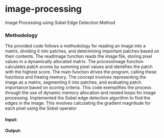 # image-processing
Image Processing using Sobel Edge Detection Method

### Methodology
The provided code follows a methodology for reading an image into a matrix,
dividing it into patches, and determining important patches based on their
contents. The readImage function reads the image file, storing pixel values in a
dynamically allocated matrix. The processImage function calculates patch
scores by summing pixel values and identifies the patch with the highest score.
The main function drives the program, calling these functions and freeing
memory. The concept involves representing the image as a matrix, segmenting it
into patches, and evaluating patch importance based on scoring criteria. This
code exemplifies the process through the use of dynamic memory allocation
and nested loops for image processing. Implemented the Sobel edge detection
algorithm to find the edges in the image. This involves calculating the gradient
magnitude for each pixel using the Sobel operator



#### Input:


#### Output:

